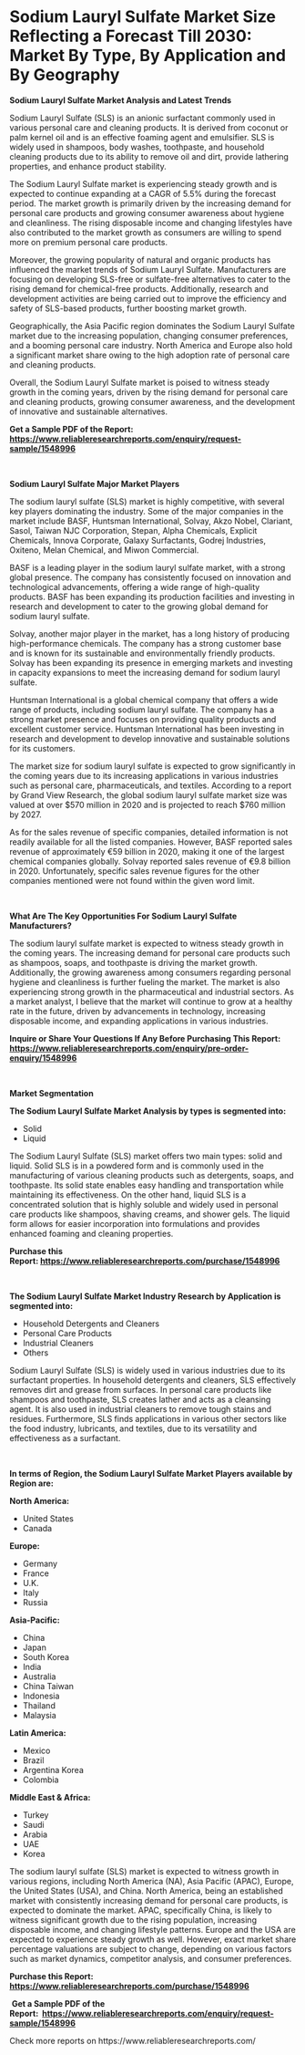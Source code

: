 <p><h1>Sodium Lauryl Sulfate Market Size Reflecting a Forecast Till 2030: Market By Type, By Application and By Geography</h1></p><p><strong>Sodium Lauryl Sulfate Market Analysis and Latest Trends</strong></p>
<p><p>Sodium Lauryl Sulfate (SLS) is an anionic surfactant commonly used in various personal care and cleaning products. It is derived from coconut or palm kernel oil and is an effective foaming agent and emulsifier. SLS is widely used in shampoos, body washes, toothpaste, and household cleaning products due to its ability to remove oil and dirt, provide lathering properties, and enhance product stability.</p><p>The Sodium Lauryl Sulfate market is experiencing steady growth and is expected to continue expanding at a CAGR of 5.5% during the forecast period. The market growth is primarily driven by the increasing demand for personal care products and growing consumer awareness about hygiene and cleanliness. The rising disposable income and changing lifestyles have also contributed to the market growth as consumers are willing to spend more on premium personal care products.</p><p>Moreover, the growing popularity of natural and organic products has influenced the market trends of Sodium Lauryl Sulfate. Manufacturers are focusing on developing SLS-free or sulfate-free alternatives to cater to the rising demand for chemical-free products. Additionally, research and development activities are being carried out to improve the efficiency and safety of SLS-based products, further boosting market growth.</p><p>Geographically, the Asia Pacific region dominates the Sodium Lauryl Sulfate market due to the increasing population, changing consumer preferences, and a booming personal care industry. North America and Europe also hold a significant market share owing to the high adoption rate of personal care and cleaning products.</p><p>Overall, the Sodium Lauryl Sulfate market is poised to witness steady growth in the coming years, driven by the rising demand for personal care and cleaning products, growing consumer awareness, and the development of innovative and sustainable alternatives.</p></p>
<p><strong>Get a Sample PDF of the Report:&nbsp; <a href="https://www.reliableresearchreports.com/enquiry/request-sample/1548996">https://www.reliableresearchreports.com/enquiry/request-sample/1548996</a></strong></p>
<p>&nbsp;</p>
<p><strong>Sodium Lauryl Sulfate Major Market Players</strong></p>
<p><p>The sodium lauryl sulfate (SLS) market is highly competitive, with several key players dominating the industry. Some of the major companies in the market include BASF, Huntsman International, Solvay, Akzo Nobel, Clariant, Sasol, Taiwan NJC Corporation, Stepan, Alpha Chemicals, Explicit Chemicals, Innova Corporate, Galaxy Surfactants, Godrej Industries, Oxiteno, Melan Chemical, and Miwon Commercial.</p><p>BASF is a leading player in the sodium lauryl sulfate market, with a strong global presence. The company has consistently focused on innovation and technological advancements, offering a wide range of high-quality products. BASF has been expanding its production facilities and investing in research and development to cater to the growing global demand for sodium lauryl sulfate.</p><p>Solvay, another major player in the market, has a long history of producing high-performance chemicals. The company has a strong customer base and is known for its sustainable and environmentally friendly products. Solvay has been expanding its presence in emerging markets and investing in capacity expansions to meet the increasing demand for sodium lauryl sulfate.</p><p>Huntsman International is a global chemical company that offers a wide range of products, including sodium lauryl sulfate. The company has a strong market presence and focuses on providing quality products and excellent customer service. Huntsman International has been investing in research and development to develop innovative and sustainable solutions for its customers.</p><p>The market size for sodium lauryl sulfate is expected to grow significantly in the coming years due to its increasing applications in various industries such as personal care, pharmaceuticals, and textiles. According to a report by Grand View Research, the global sodium lauryl sulfate market size was valued at over $570 million in 2020 and is projected to reach $760 million by 2027.</p><p>As for the sales revenue of specific companies, detailed information is not readily available for all the listed companies. However, BASF reported sales revenue of approximately €59 billion in 2020, making it one of the largest chemical companies globally. Solvay reported sales revenue of €9.8 billion in 2020. Unfortunately, specific sales revenue figures for the other companies mentioned were not found within the given word limit.</p></p>
<p>&nbsp;</p>
<p><strong>What Are The Key Opportunities For Sodium Lauryl Sulfate Manufacturers?</strong></p>
<p><p>The sodium lauryl sulfate market is expected to witness steady growth in the coming years. The increasing demand for personal care products such as shampoos, soaps, and toothpaste is driving the market growth. Additionally, the growing awareness among consumers regarding personal hygiene and cleanliness is further fueling the market. The market is also experiencing strong growth in the pharmaceutical and industrial sectors. As a market analyst, I believe that the market will continue to grow at a healthy rate in the future, driven by advancements in technology, increasing disposable income, and expanding applications in various industries.</p></p>
<p><strong>Inquire or Share Your Questions If Any Before Purchasing This Report: <a href="https://www.reliableresearchreports.com/enquiry/pre-order-enquiry/1548996">https://www.reliableresearchreports.com/enquiry/pre-order-enquiry/1548996</a></strong></p>
<p>&nbsp;</p>
<p><strong>Market Segmentation</strong></p>
<p><strong>The Sodium Lauryl Sulfate Market Analysis by types is segmented into:</strong></p>
<p><ul><li>Solid</li><li>Liquid</li></ul></p>
<p><p>The Sodium Lauryl Sulfate (SLS) market offers two main types: solid and liquid. Solid SLS is in a powdered form and is commonly used in the manufacturing of various cleaning products such as detergents, soaps, and toothpaste. Its solid state enables easy handling and transportation while maintaining its effectiveness. On the other hand, liquid SLS is a concentrated solution that is highly soluble and widely used in personal care products like shampoos, shaving creams, and shower gels. The liquid form allows for easier incorporation into formulations and provides enhanced foaming and cleaning properties.</p></p>
<p><strong>Purchase this Report:&nbsp;<a href="https://www.reliableresearchreports.com/purchase/1548996">https://www.reliableresearchreports.com/purchase/1548996</a></strong></p>
<p>&nbsp;</p>
<p><strong>The Sodium Lauryl Sulfate Market Industry Research by Application is segmented into:</strong></p>
<p><ul><li>Household Detergents and Cleaners</li><li>Personal Care Products</li><li>Industrial Cleaners</li><li>Others</li></ul></p>
<p><p>Sodium Lauryl Sulfate (SLS) is widely used in various industries due to its surfactant properties. In household detergents and cleaners, SLS effectively removes dirt and grease from surfaces. In personal care products like shampoos and toothpaste, SLS creates lather and acts as a cleansing agent. It is also used in industrial cleaners to remove tough stains and residues. Furthermore, SLS finds applications in various other sectors like the food industry, lubricants, and textiles, due to its versatility and effectiveness as a surfactant.</p></p>
<p>&nbsp;</p>
<p><strong>In terms of Region, the Sodium Lauryl Sulfate Market Players available by Region are:</strong></p>
<p>
    <p> <strong> North America: </strong>
        <ul>
            <li>United States</li>
            <li>Canada</li>
        </ul>
        </p> 
    <p> <strong> Europe: </strong>
        <ul>
            <li>Germany</li>
            <li>France</li>
            <li>U.K.</li>
            <li>Italy</li>
            <li>Russia</li>
        </ul>
        </p> 
    <p> <strong> Asia-Pacific: </strong>
        <ul>
            <li>China</li>
            <li>Japan</li>
            <li>South Korea</li>
            <li>India</li>
            <li>Australia</li>
            <li>China Taiwan</li>
            <li>Indonesia</li>
            <li>Thailand</li>
            <li>Malaysia</li>
        </ul>
        </p> 
    <p> <strong> Latin America: </strong>
        <ul>
            <li>Mexico</li>
            <li>Brazil</li>
            <li>Argentina Korea</li>
            <li>Colombia</li>
        </ul>
        </p> 
    <p> <strong> Middle East & Africa: </strong>
        <ul>
            <li>Turkey</li>
            <li>Saudi</li>
            <li>Arabia</li>
            <li>UAE</li>
            <li>Korea</li>
        </ul>
    </p>
    </p>
<p><p>The sodium lauryl sulfate (SLS) market is expected to witness growth in various regions, including North America (NA), Asia Pacific (APAC), Europe, the United States (USA), and China. North America, being an established market with consistently increasing demand for personal care products, is expected to dominate the market. APAC, specifically China, is likely to witness significant growth due to the rising population, increasing disposable income, and changing lifestyle patterns. Europe and the USA are expected to experience steady growth as well. However, exact market share percentage valuations are subject to change, depending on various factors such as market dynamics, competitor analysis, and consumer preferences.</p></p>
<p><strong>Purchase this Report: <a href="https://www.reliableresearchreports.com/purchase/1548996">https://www.reliableresearchreports.com/purchase/1548996</a></strong></p>
<p>&nbsp;<strong>Get a Sample PDF of the Report:&nbsp;&nbsp;<a href="https://www.reliableresearchreports.com/enquiry/request-sample/1548996">https://www.reliableresearchreports.com/enquiry/request-sample/1548996</a></strong></p>
<p><strong></strong></p>
<p>Check more reports on https://www.reliableresearchreports.com/</p>